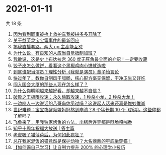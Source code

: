 # 2021-01-11

共 18 条

<!-- BEGIN ZHIHUVIDEO -->
<!-- 最后更新时间 Mon Jan 11 2021 08:34:57 GMT+0800 (CST) -->
1. [因为看到同事被抬上救护车我被拼多多开除了](https://www.zhihu.com/zvideo/1331697142264987648)
1. [关于益芙灵宝宝霜事件的最新回应](https://www.zhihu.com/zvideo/1331599766266851328)
1. [揭秘直播套路，两大 up 主高能互怼](https://www.zhihu.com/zvideo/1331266405371232256)
1. [为什么说，有良知的人应当自觉抵制加班？](https://www.zhihu.com/zvideo/1331566994840129536)
1. [我敢说，这是史上布达拉宫 360 度无死角最全面的介绍！一定要收藏](https://www.zhihu.com/zvideo/1331540967212883968)
1. [饺子皮怎么做饼，看看这个黑椒鸡肉小饼就造啦](https://www.zhihu.com/zvideo/1331633868550254592)
1. [到底谁配当演员？理性分析《我就是演员》章子怡言论](https://www.zhihu.com/zvideo/1331697172610572288)
1. [快过年了，教你自制风干腊肠，核心配方毫无保留，干净卫生又好吃](https://www.zhihu.com/zvideo/1331577418650812416)
1. [闯入国会大厦的那些人现在怎么样了？](https://www.zhihu.com/zvideo/1331714914201632768)
1. [为什么你明明越来越好看，却越来越不自信？](https://www.zhihu.com/zvideo/1331581199299424256)
1. [破败之王极限攻速：永久偷取攻速，1 秒杀小龙，2 秒杀大龙！](https://www.zhihu.com/zvideo/1331688503550382080)
1. [一边咬人一边说话的八哥鸟你见过吗？这说起人话来还真是惟妙惟肖](https://www.zhihu.com/zvideo/1331631997820268544)
1. [世纪难题：宝宝夜醒频繁妈妈熬到崩溃？8 个猛长期 10 个飞跃期，这些你都了解吗？](https://www.zhihu.com/zvideo/1331551226841067520)
1. [飞鱼来了，用我独家烤鱼的方法，出锅后连壳都是酥脆嘎嘣香](https://www.zhihu.com/zvideo/1331023250801905664)
1. [知乎十周年祝福大放送 | 答主篇](https://www.zhihu.com/zvideo/1331738638896762880)
1. [老虎吸了猫薄荷后，为何如此疯狂？](https://www.zhihu.com/zvideo/1329485741899423744)
1. [总在我家混饭的猫竟然是保护动物？大名鼎鼎的牢底坐穿猫！](https://www.zhihu.com/zvideo/1331323997267767296)
1. [【如何逼自己学习】让自制力提升 200% 的心理学小技巧](https://www.zhihu.com/zvideo/1330843154573242368)
<!-- END ZHIHUVIDEO -->
